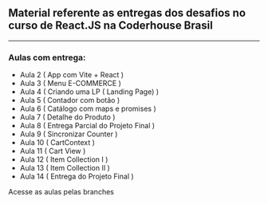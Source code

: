 ﻿<h2>Material referente as entregas dos desafios no curso de React.JS na Coderhouse Brasil</h2>

<hr>

<h3> Aulas com entrega:</h3>
<ul>
<li>Aula 2 ( App com Vite + React )</li>
<li>Aula 3 ( Menu E-COMMERCE )</li>
<li>Aula 4 ( Criando uma LP ( Landing Page) )</li>
<li>Aula 5 ( Contador com botão )</li>
<li>Aula 6 ( Catálogo com maps e promises )</li>
<li>Aula 7 ( Detalhe do Produto )</li>
<li>Aula 8 ( Entrega Parcial do Projeto Final )</li>
<li>Aula 9 ( Sincronizar Counter )</li>
<li>Aula 10 ( CartContext )</li>
<li>Aula 11 ( Cart View )</li>
<li>Aula 12 ( Item Collection I )</li>
<li>Aula 13 ( Item Collection II )</li>
<li>Aula 14 ( Entrega do Projeto Final )</li>

</ul>

<span>Acesse as aulas pelas branches</span>